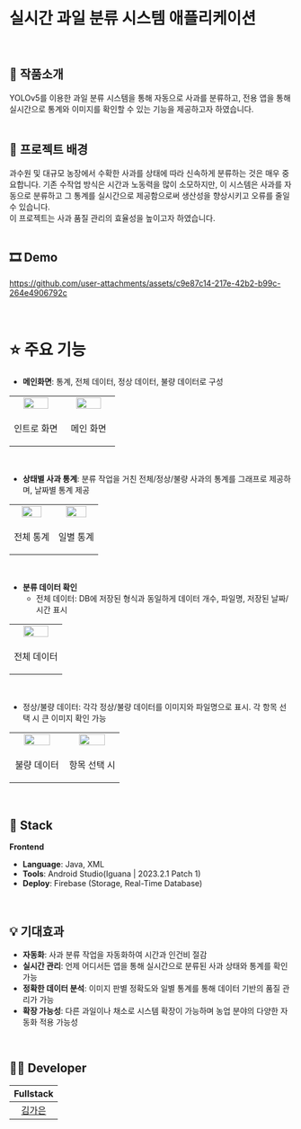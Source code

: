 # 실시간 과일 분류 시스템 애플리케이션
<br/>

## 📝 작품소개
YOLOv5를 이용한 과일 분류 시스템을 통해 자동으로 사과를 분류하고, 전용 앱을 통해 실시간으로 통계와 이미지를 확인할 수 있는 기능을 제공하고자 하였습니다.
<br/>
<br/>

## 🌁 프로젝트 배경
과수원 및 대규모 농장에서 수확한 사과를 상태에 따라 신속하게 분류하는 것은 매우 중요합니다. 기존 수작업 방식은 시간과 노동력을 많이 소모하지만, 이 시스템은 사과를 자동으로 분류하고 그 통계를 실시간으로 제공함으로써 생산성을 향상시키고 오류를 줄일 수 있습니다.  
이 프로젝트는 사과 품질 관리의 효율성을 높이고자 하였습니다.  
<br/>

## 🎞 Demo  


https://github.com/user-attachments/assets/c9e87c14-217e-42b2-b99c-264e4906792c



<br/>

# ⭐ 주요 기능

- **메인화면**: 통계, 전체 데이터, 정상 데이터, 불량 데이터로 구성

<table>
  <tr>
    <td align="center" width="50%">
      <img src="https://github.com/user-attachments/assets/575e07b7-aceb-4565-993a-a0b871bf5663" width="75%" />
    </td>
    <td align="center" width="50%">
      <img src="https://github.com/user-attachments/assets/20810cb2-9d5b-4f35-ba2c-bef329078bc1" width="75%" />
    </td>
  </tr>
  <tr>
    <td align="center" style="border: none;">
      <p align="center">인트로 화면</p>
    </td>
    <td align="center" style="border: none;">
      <p align="center">메인 화면</p>
    </td>
  </tr>
</table>
<br/>

- **상태별 사과 통계**: 분류 작업을 거친 전체/정상/불량 사과의 통계를 그래프로 제공하며, 날짜별 통계 제공

<table>
  <tr>
    <td align="center" width="50%">
      <img src="https://github.com/user-attachments/assets/543853c6-f063-4930-9cd6-7221351414c1" width="75%" />
    </td>
    <td align="center" width="50%">
      <img src="https://github.com/user-attachments/assets/598ad5d9-d7ad-49bc-a2b0-1ef306ba3412" width="75%" />
    </td>
  </tr>
  <tr>
    <td align="center" style="border: none;">
      <p align="center">전체 통계</p>
    </td>
    <td align="center" style="border: none;">
      <p align="center">일별 통계</p>
    </td>
  </tr>
</table>
<br/>

- **분류 데이터 확인**
  - 전체 데이터: DB에 저장된 형식과 동일하게 데이터 개수, 파일명, 저장된 날짜/시간 표시

<table>
  <tr>
    <td align="center">
      <img src="https://github.com/user-attachments/assets/24406ff2-3cf9-4f21-b6b9-b415b2d477ec" width="75%" />
    </td>
  </tr>
  <tr>
    <td align="center" style="border: none;">
      <p align="center">전체 데이터</p>
    </td>
  </tr>
</table>
<br/>

   - 정상/불량 데이터: 각각 정상/불량 데이터를 이미지와 파일명으로 표시. 각 항목 선택 시 큰 이미지 확인 가능
<table>
  <tr>
    <td align="center" width="50%">
      <img src="https://github.com/user-attachments/assets/3ab95163-a4a8-4781-9cec-530f30851189" width="75%" />
    </td>
    <td align="center" width="50%">
      <img src="https://github.com/user-attachments/assets/de099f6c-eb7c-478b-87f1-d89a423578f9" width="75%" />
    </td>
  </tr>
  <tr>
    <td align="center" style="border: none;">
      <p align="center">불량 데이터</p>
    </td>
    <td align="center" style="border: none;">
      <p align="center">항목 선택 시</p>
    </td>
  </tr>
</table>
<br/>

## 🔧 Stack
**Frontend**  
- **Language**: Java, XML  
- **Tools**: Android Studio(Iguana | 2023.2.1 Patch 1)  
- **Deploy**: Firebase (Storage, Real-Time Database)  
<br/>

## 💡 기대효과
- **자동화**: 사과 분류 작업을 자동화하여 시간과 인건비 절감
- **실시간 관리**: 언제 어디서든 앱을 통해 실시간으로 분류된 사과 상태와 통계를 확인 가능
- **정확한 데이터 분석**: 이미지 판별 정확도와 일별 통계를 통해 데이터 기반의 품질 관리가 가능
- **확장 가능성**: 다른 과일이나 채소로 시스템 확장이 가능하며 농업 분야의 다양한 자동화 적용 가능성

<br/>

## 🙋‍♂️ Developer
|  Fullstack |             
| :--------: | 
| [김가은](https://github.com/gaeunamy) |
